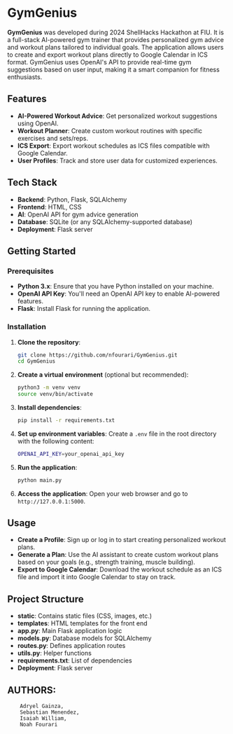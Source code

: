 # GymGenius

**GymGenius** was developed during 2024 ShellHacks Hackathon at FIU. It is a full-stack AI-powered gym trainer that provides personalized gym advice and workout plans tailored to individual goals. The application allows users to create and export workout plans directly to Google Calendar in ICS format. GymGenius uses OpenAI's API to provide real-time gym suggestions based on user input, making it a smart companion for fitness enthusiasts.

## Features

- **AI-Powered Workout Advice**: Get personalized workout suggestions using OpenAI.
- **Workout Planner**: Create custom workout routines with specific exercises and sets/reps.
- **ICS Export**: Export workout schedules as ICS files compatible with Google Calendar.
- **User Profiles**: Track and store user data for customized experiences.

## Tech Stack

- **Backend**: Python, Flask, SQLAlchemy
- **Frontend**: HTML, CSS
- **AI**: OpenAI API for gym advice generation
- **Database**: SQLite (or any SQLAlchemy-supported database)
- **Deployment**: Flask server

## Getting Started

### Prerequisites

- **Python 3.x**: Ensure that you have Python installed on your machine.
- **OpenAI API Key**: You'll need an OpenAI API key to enable AI-powered features.
- **Flask**: Install Flask for running the application.

### Installation

1. **Clone the repository**:
   ```bash
   git clone https://github.com/nfourari/GymGenius.git
   cd GymGenius
   ```

2. **Create a virtual environment** (optional but recommended):
   ```bash
   python3 -m venv venv
   source venv/bin/activate
   ```

3. **Install dependencies**:
   ```bash
   pip install -r requirements.txt
   ```

4. **Set up environment variables**:
   Create a `.env` file in the root directory with the following content:
   ```bash
   OPENAI_API_KEY=your_openai_api_key
   ```

5. **Run the application**:
   ```bash
   python main.py
   ```

6. **Access the application**:
   Open your web browser and go to `http://127.0.0.1:5000`.

## Usage

- **Create a Profile**: Sign up or log in to start creating personalized workout plans.
- **Generate a Plan**: Use the AI assistant to create custom workout plans based on your goals (e.g., strength training, muscle building).
- **Export to Google Calendar**: Download the workout schedule as an ICS file and import it into Google Calendar to stay on track.

## Project Structure

- **static**: Contains static files (CSS, images, etc.)
- **templates**: HTML templates for the front end
- **app.py**: Main Flask application logic
- **models.py**: Database models for SQLAlchemy
- **routes.py**: Defines application routes
- **utils.py**: Helper functions
- **requirements.txt**: List of dependencies
- **Deployment**: Flask server

## AUTHORS: 
```
    Adryel Gainza,
    Sebastian Menendez,
    Isaiah William,
    Noah Fourari
```

